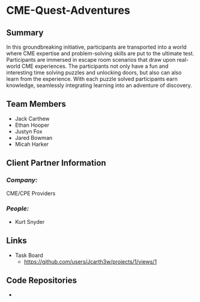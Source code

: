 # CME-Quest-Adventures

## **Summary**

In this groundbreaking initiative, participants are transported into a world where CME expertise and problem-solving skills are put to the ultimate test. Participants are immersed in escape room scenarios that draw upon real-world CME experiences. The participants not only have a fun and interesting time solving puzzles and unlocking doors, but also can also learn from the experience. With each puzzle solved participants earn knowledge, seamlessly integrating learning into an adventure of discovery.

## **Team Members**

- Jack Carthew
- Ethan Hooper
- Justyn Fox
- Jared Bowman
- Micah Harker
## **Client Partner Information**

### *Company:*
CME/CPE Providers


### *People:*
- Kurt Snyder


## **Links**

- Task Board
  - https://github.com/users/Jcarth3w/projects/1/views/1

## **Code Repositories**

-
